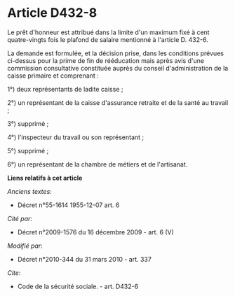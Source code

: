 # Article D432-8

Le prêt d'honneur est attribué dans la limite d'un maximum fixé à cent quatre-vingts fois le plafond de salaire mentionné à
l'article D. 432-6. 

La demande est formulée, et la décision prise, dans les conditions prévues ci-dessus pour la prime de fin de rééducation mais
après avis d'une commission consultative constituée auprès du conseil d'administration de la caisse primaire et comprenant : 

1°) deux représentants de ladite caisse ; 

2°) un représentant de la caisse d'assurance retraite et de la santé au travail ; 

3°) supprimé ; 

4°) l'inspecteur du travail ou son représentant ; 

5°) supprimé ; 

6°) un représentant de la chambre de métiers et de l'artisanat.

**Liens relatifs à cet article**

_Anciens textes_:

  - Décret n°55-1614 1955-12-07 art. 6

_Cité par_:

  - Décret n°2009-1576 du 16 décembre 2009 - art. 6 (V)

_Modifié par_:

  - Décret n°2010-344 du 31 mars 2010 - art. 337

_Cite_:

  - Code de la sécurité sociale. - art. D432-6
